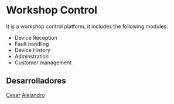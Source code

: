 # Workshop Control
It is a workshop control platform, it includes the following modules:  
- Device Reception  
- Fault handling  
- Device History  
- Adminstration  
- Customer management

## Desarrolladores
[Cesar](https://github.com/cesart050892)
[Alejandro](https://github.com/devNica)
